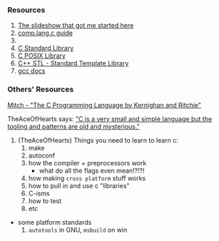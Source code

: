 


### Resources

1. [The slideshow that got me started here](https://news.ycombinator.com/item?id=9635230)
2. [comp.lang.c guide](http://www.c-faq.com/)
3. 
4. [C Standard Library](http://en.wikipedia.org/wiki/C_standard_library)
5. [C POSIX Library](http://en.wikipedia.org/wiki/C_POSIX_library)
6. [C++ STL - Standard Template Library](http://en.wikipedia.org/wiki/Standard_Template_Library)
7. [gcc docs](https://gcc.gnu.org/onlinedocs/gcc/)





### Others' Resources

[Mitch - "The C Programming Language by Kernighan and Ritchie"](https://library.noisebridge.net/detail/627/)

TheAceOfHearts says: ["C is a very small and simple language but the tooling and patterns are old and mysterious."](https://news.ycombinator.com/item?id=9635230)

1. (TheAceOfHearts) Things you need to learn to learn c:
    1. make
    2. autoconf
    3. how the compiler + preprocessors work
        - what do all the flags even mean!?!?!
    4. how making `cross platform` stuff works
    5. how to pull in and use c "libraries"
    6. C-isms
    7. how to test
    8. etc
- some platform standards
    1. `autotools` in GNU, `msbuild` on win
